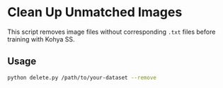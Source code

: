 # Clean Up Unmatched Images

This script removes image files without corresponding `.txt` files before training with Kohya SS.

## Usage

```bash
python delete.py /path/to/your-dataset --remove
